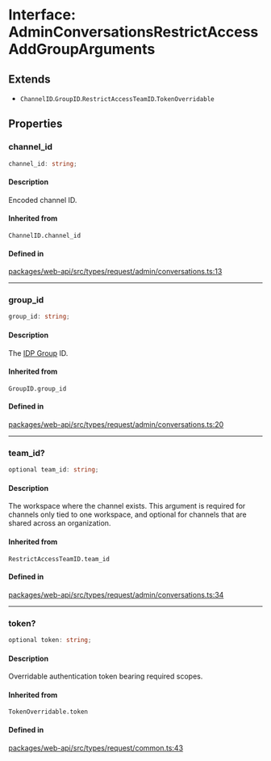 # Interface: AdminConversationsRestrictAccessAddGroupArguments

## Extends

- `ChannelID`.`GroupID`.`RestrictAccessTeamID`.`TokenOverridable`

## Properties

### channel\_id

```ts
channel_id: string;
```

#### Description

Encoded channel ID.

#### Inherited from

`ChannelID.channel_id`

#### Defined in

[packages/web-api/src/types/request/admin/conversations.ts:13](https://github.com/slackapi/node-slack-sdk/blob/c15385ef93ccdde9702f52f7d1f445999203d794/packages/web-api/src/types/request/admin/conversations.ts#L13)

***

### group\_id

```ts
group_id: string;
```

#### Description

The [IDP Group](https://slack.com/help/articles/115001435788-Connect-identity-provider-groups-to-your-Enterprise-Grid-org) ID.

#### Inherited from

`GroupID.group_id`

#### Defined in

[packages/web-api/src/types/request/admin/conversations.ts:20](https://github.com/slackapi/node-slack-sdk/blob/c15385ef93ccdde9702f52f7d1f445999203d794/packages/web-api/src/types/request/admin/conversations.ts#L20)

***

### team\_id?

```ts
optional team_id: string;
```

#### Description

The workspace where the channel exists. This argument is required for channels only tied to
one workspace, and optional for channels that are shared across an organization.

#### Inherited from

`RestrictAccessTeamID.team_id`

#### Defined in

[packages/web-api/src/types/request/admin/conversations.ts:34](https://github.com/slackapi/node-slack-sdk/blob/c15385ef93ccdde9702f52f7d1f445999203d794/packages/web-api/src/types/request/admin/conversations.ts#L34)

***

### token?

```ts
optional token: string;
```

#### Description

Overridable authentication token bearing required scopes.

#### Inherited from

`TokenOverridable.token`

#### Defined in

[packages/web-api/src/types/request/common.ts:43](https://github.com/slackapi/node-slack-sdk/blob/c15385ef93ccdde9702f52f7d1f445999203d794/packages/web-api/src/types/request/common.ts#L43)
